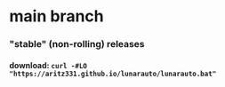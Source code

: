 # main branch
### "stable" (non-rolling) releases
#### download: `curl -#LO "https://aritz331.github.io/lunarauto/lunarauto.bat"`

